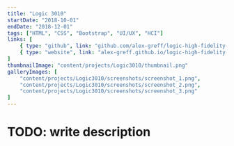 ```yaml
---
title: "Logic 3010"
startDate: "2018-10-01"
endDate: "2018-12-01"
tags: ["HTML", "CSS", "Bootstrap", "UI/UX", "HCI"]
links: [
    { type: "github", link: "github.com/alex-greff/logic-high-fidelity-prototype" },
    { type: "website", link: "alex-greff.github.io/logic-high-fidelity-prototype/login.html" }
]
thumbnailImage: "content/projects/Logic3010/thumbnail.png"
galleryImages: [
    "content/projects/Logic3010/screenshots/screenshot_1.png", 
    "content/projects/Logic3010/screenshots/screenshot_2.png", 
    "content/projects/Logic3010/screenshots/screenshot_3.png"
]
---
```


# TODO: write description